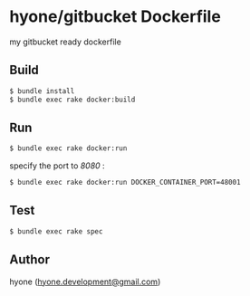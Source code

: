 # hyone/gitbucket Dockerfile

my gitbucket ready dockerfile

## Build

```sh
$ bundle install
$ bundle exec rake docker:build
```

## Run

```sh
$ bundle exec rake docker:run
```

specify the port to *8080* :

```sh
$ bundle exec rake docker:run DOCKER_CONTAINER_PORT=48001
```

## Test

```sh
$ bundle exec rake spec
```

## Author

hyone (hyone.development@gmail.com)
